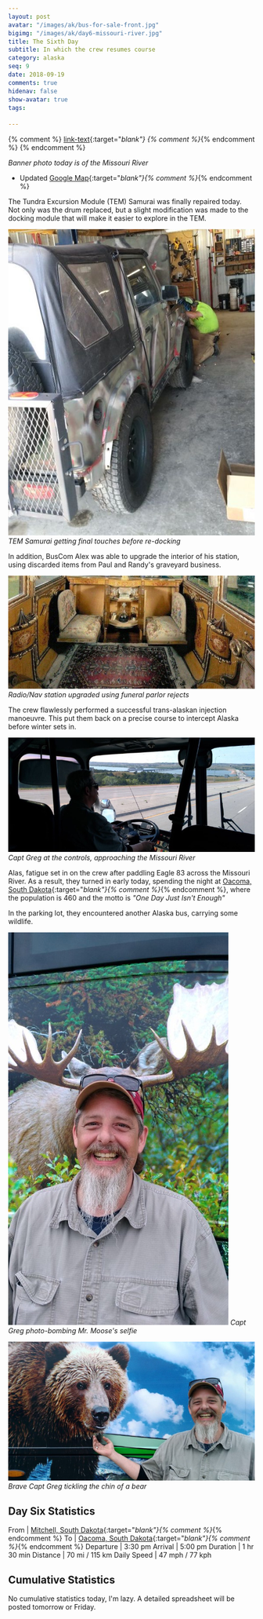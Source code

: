 ```yaml
---
layout: post
avatar: "/images/ak/bus-for-sale-front.jpg"
bigimg: "/images/ak/day6-missouri-river.jpg"
title: The Sixth Day
subtitle: In which the crew resumes course
category: alaska
seq: 9
date: 2018-09-19
comments: true
hidenav: false
show-avatar: true
tags:

---
```


{% comment %}
[link-text](link-url){:target="_blank"}
{% comment %}_{% endcomment %}
{% endcomment %}

*Banner photo today is of the Missouri River*

* Updated [Google Map](https://drive.google.com/open?id=1QToP1iDFNB0dEk8pjlkAVyIr8ThzeEdh&usp=sharing){:target="_blank"}{% comment %}_{% endcomment %} 

The Tundra Excursion Module (TEM) Samurai was finally repaired today.
Not only was the drum replaced, but a slight modification was made to 
the docking module that will make it easier to explore in the TEM.

![day6-samurai](/images/ak/day6-samurai.jpg)
*TEM Samurai getting final touches before re-docking*

In addition, BusCom Alex was able to upgrade the interior of
his station, using discarded items from Paul and Randy's graveyard business.

![day6-interior](/images/ak/day6-interior-upgrade.jpg)
*Radio/Nav station upgraded using funeral parlor rejects*

The crew flawlessly performed a successful trans-alaskan injection manoeuvre.
This put them back on a precise course to intercept Alaska before winter sets in.

![day6-river-ahead](/images/ak/day6-river-ahead.jpg)
*Capt Greg at the controls, approaching the Missouri River*

Alas, fatigue set in on the crew after paddling Eagle 83 across the 
Missouri River.  As a result, they turned in early today, spending
the night at 
[Oacoma, South Dakota](https://en.wikipedia.org/wiki/Oacoma,_South_Dakota){:target="_blank"}{% comment %}_{% endcomment %},
where the population is 460 and the motto is *"One Day Just Isn't Enough"*

In the parking lot, they encountered another Alaska bus, 
carrying some wildlife.


![day6-greg-antlers](/images/ak/day6-greg-antlers.jpg)
*Capt Greg photo-bombing Mr. Moose's selfie*

![day6-greg-bear-chin](/images/ak/day6-greg-bear-chin.jpg)
*Brave Capt Greg tickling the chin of a bear*




## Day Six Statistics


From | [Mitchell, South Dakota](https://en.wikipedia.org/wiki/Mitchell,_South_Dakota){:target="_blank"}{% comment %}_{% endcomment %}
To | [Oacoma, South Dakota](https://en.wikipedia.org/wiki/Oacoma,_South_Dakota){:target="_blank"}{% comment %}_{% endcomment %}
Departure | 3:30 pm 
Arrival | 5:00 pm 
Duration | 1 hr 30 min
Distance | 70 mi / 115 km
Daily Speed | 47 mph / 77 kph

## Cumulative Statistics

No cumulative statistics today, I'm lazy.
A detailed spreadsheet will be posted tomorrow or Friday.

